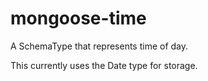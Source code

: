 # mongoose-time

A SchemaType that represents time of day. 

This currently uses the Date type for storage.
